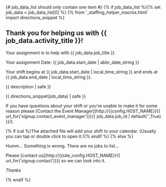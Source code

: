 {# job_data_list should only contain one item #}
{% if job_data_list %}{% set job_data = job_data_list[0] %}
{% from '_staffing_helper_macros.html' import directions_snippet %}
                
## Thank you for helping us with {{ job_data.activity_title }}!

Your assignment is to help with {{ job_data.job_title }}.

Your assignment Date: {{ job_data.start_date | abbr_date_string }}

Your shift begins at {{ job_data.start_date | local_time_string }}
and ends at {{ job_data.end_date | local_time_string }}.


{{ description | safe }}

{{ directions_snippet(job_data) | safe }}

If you have questions about your shift or you're unable to make it for some reason please 
[Contact the Event Manager](http://{{config.HOST_NAME}}{{ url_for('signup.contact_event_manager')}}{{ job_data.job_id | default('',True) }}/).

{% if ical %}The attached file will add your shift to your calendar. (Usually you can tap or double click to open it.){% endif %}
{% else %}

Humm... Something is wrong. There are no jobs to list...

Please [contact us](http://{{site_config.HOST_NAME}}{{ url_for('signup.contact')}}) so we can look into it.

_Thanks_

{% endif %}
